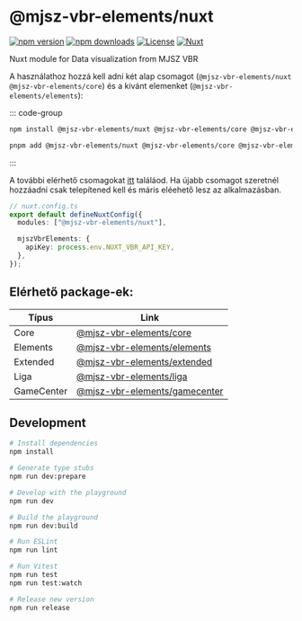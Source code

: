 # @mjsz-vbr-elements/nuxt

[![npm version][npm-version-src]][npm-version-href]
[![npm downloads][npm-downloads-src]][npm-downloads-href]
[![License][license-src]][license-href]
[![Nuxt][nuxt-src]][nuxt-href]

Nuxt module for Data visualization from MJSZ VBR

A használathoz hozzá kell adni két alap csomagot (`@mjsz-vbr-elements/nuxt` `@mjsz-vbr-elements/core`) és a kivánt elemenket (`@mjsz-vbr-elements/elements`):

::: code-group

```bash [npm]
npm install @mjsz-vbr-elements/nuxt @mjsz-vbr-elements/core @mjsz-vbr-elements/elements
```

```bash [pnpm]
pnpm add @mjsz-vbr-elements/nuxt @mjsz-vbr-elements/core @mjsz-vbr-elements/elements
```

:::

A további elérhető csomagokat [itt](#elérhető-package-ek-packages) találáod. Ha újabb csomagot szeretnél hozzáadni csak telepítened kell és máris eléehető lesz az alkalmazásban.

```ts [nuxt.config.ts]
// nuxt.config.ts
export default defineNuxtConfig({
  modules: ["@mjsz-vbr-elements/nuxt"],

  mjszVbrElements: {
    apiKey: process.env.NUXT_VBR_API_KEY,
  },
});
```

## Elérhető package-ek:

| Típus      | Link                                                                                         |
| ---------- | -------------------------------------------------------------------------------------------- |
| Core       | [@mjsz-vbr-elements/core](https://www.npmjs.com/package/@mjsz-vbr-elements/core)             |
| Elements   | [@mjsz-vbr-elements/elements](https://www.npmjs.com/package/@mjsz-vbr-elements/elements)     |
| Extended   | [@mjsz-vbr-elements/extended](https://www.npmjs.com/package/@mjsz-vbr-elements/extended)     |
| Liga       | [@mjsz-vbr-elements/liga](https://www.npmjs.com/package/@mjsz-vbr-elements/liga)             |
| GameCenter | [@mjsz-vbr-elements/gamecenter](https://www.npmjs.com/package/@mjsz-vbr-elements/gamecenter) |

## Development

```bash
# Install dependencies
npm install

# Generate type stubs
npm run dev:prepare

# Develop with the playground
npm run dev

# Build the playground
npm run dev:build

# Run ESLint
npm run lint

# Run Vitest
npm run test
npm run test:watch

# Release new version
npm run release
```

<!-- Badges -->

[npm-version-src]: https://img.shields.io/npm/v/my-module/latest.svg?style=flat&colorA=18181B&colorB=28CF8D
[npm-version-href]: https://npmjs.com/package/@mjsz-vbr-elements/nuxt
[npm-downloads-src]: https://img.shields.io/npm/dm/my-module.svg?style=flat&colorA=18181B&colorB=28CF8D
[npm-downloads-href]: https://npmjs.com/package/@mjsz-vbr-elements/nuxt
[license-src]: https://img.shields.io/npm/l/my-module.svg?style=flat&colorA=18181B&colorB=28CF8D
[license-href]: https://npmjs.com/package/@mjsz-vbr-elements/nuxt
[nuxt-src]: https://img.shields.io/badge/Nuxt-18181B?logo=nuxt.js
[nuxt-href]: https://nuxt.com
